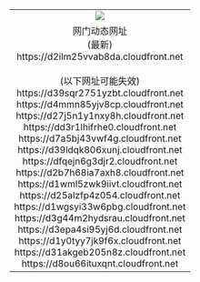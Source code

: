 ﻿<table>
  <tr></tr>
  <tr><td colspan=2 align=center><img src="https://d2ilm25vvab8da.cloudfront.net/Up/oGate.jpg" /></td></tr>
  <tr><td colspan=2 align=center>网门动态网址<br/>(最新)
<br>https://d2ilm25vvab8da.cloudfront.net
<br/><br/>(以下网址可能失效)
<br>https://d39sqr2751yzbt.cloudfront.net
<br>https://d4mmn85yjv8cp.cloudfront.net
<br>https://d27j5n1y1nxy8h.cloudfront.net
<br>https://dd3r1lhifrhe0.cloudfront.net
<br>https://d7a5bj43vwf4g.cloudfront.net
<br>https://d39ldqk806xunj.cloudfront.net
<br>https://dfqejn6g3djr2.cloudfront.net
<br>https://d2b7h68ia7axh8.cloudfront.net
<br>https://d1wml5zwk9iivt.cloudfront.net
<br>https://d25alzfp4z054.cloudfront.net
<br>https://d1wgsyi33w6pbg.cloudfront.net
<br>https://d3g44m2hydsrau.cloudfront.net
<br>https://d3epa4si95yj6d.cloudfront.net
<br>https://d1y0tyy7jk9f6x.cloudfront.net
<br>https://d31akgeb205n8z.cloudfront.net
<br>https://d8ou66ituxqnt.cloudfront.net
    </td>
  </tr>
</table>
